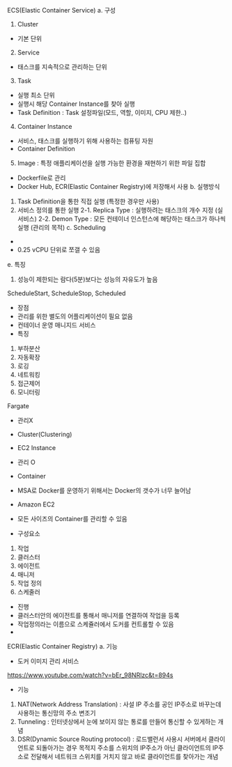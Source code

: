 ECS(Elastic Container Service)
 a. 구성
  1. Cluster
   - 기본 단위
  2. Service
   - 태스크를 지속적으로 관리하는 단위
  3. Task
   - 실행 최소 단위
   - 실행시 해당 Container Instance를 찾아 실행
   - Task Definition : Task 설정파일(모드, 역할, 이미지, CPU 제한..)
  4. Container Instance
   - 서비스, 태스크를 실행하기 위해 사용하는 컴퓨팅 자원
   - Container Definition
  5. Image    : 특정 애플리케이션을 실행 가능한 환경을 재현하기 위한 파일 집합
   - Dockerfile로 관리
   - Docker Hub, ECR(Elastic Container Registry)에 저장해서 사용
 b. 실행방식
  1. Task Definition을 통한 직접 실행 (특정한 경우만 사용)
  2. 서비스 정의를 통한 실행
   2-1. Replica Type : 실행하려는 태스크의 개수 지정 (실 서비스)
   2-2. Demon Type   : 모든 컨테이너 인스턴스에 해당하는 태스크가 하나씩 실행 (관리의 목적)
 c. Scheduling
  -
 - 0.25 vCPU 단위로 쪼갤 수 있음

 e. 특징
  1. 성능이 제한되는 람다(5분)보다는 성능의 자유도가 높음


ScheduleStart, ScheduleStop, Scheduled


- 장점
 - 관리를 위한 별도의 어플리케이션이 필요 없음
 - 컨테이너 운영 매니지드 서비스
- 특징
 1. 부하분산
 2. 자동확장
 3. 로깅
 4. 네트워킹
 5. 접근제어
 6. 모니터링

Fargate
 - 관리X
  - Cluster(Clustering)
  - EC2 Instance
 - 관리 O
  - Container

 - MSA로 Docker를 운영하기 위해서는 Docker의 갯수가 너무 늘어남
 - Amazon EC2
 - 모든 사이즈의 Container를 관리할 수 있음



- 구성요소
 1. 작업
 2. 클러스터
 3. 에이전트
 4. 매니저
 5. 작업 정의
 6. 스케줄러
- 진행
 - 클러스터안의 에이전트를 통해서 매니저를 연결하여 작업을 등록
 - 작업정의라는 이름으로 스케쥴러에서 도커를 컨트롤할 수 있음
-

ECR(Elastic Container Registry)
 a. 기능
  - 도커 이미지 관리 서비스










https://www.youtube.com/watch?v=bEr_98NRlzc&t=894s



 - 기능
  1. NAT(Network Address Translation)     : 사설 IP 주소를 공인 IP주소로 바꾸는데 사용하는 통신망의 주소 변조기
  2. Tunneling                            : 인터넷상에서 눈에 보이지 않는 통로를 만들어 통신할 수 있게하는 개념
  3. DSR(Dynamic Source Routing protocol) : 로드밸런서 사용시 서버에서 클라이언트로 되돌아가는 경우 목적지 주소를 스위치의 IP주소가 아닌 클라이언트의 IP주소로 전달해서 네트워크 스위치를 거치지 않고 바로 클라이언트를 찾아가는 개념
